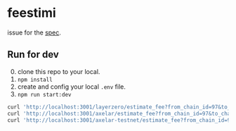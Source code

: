 # feestimi

issue for the [spec](https://github.com/darwinia-network/darwinia-msgport/issues/66).

## Run for dev

0. clone this repo to your local.
1. `npm install`
2. create and config your local `.env` file.
2. `npm run start:dev`

```bash
curl 'http://localhost:3001/layerzero/estimate_fee?from_chain_id=97&to_chain_id=1287&gas_limit=300000&payload=0x12345678'
curl 'http://localhost:3001/axelar/estimate_fee?from_chain_id=97&to_chain_id=1287&gas_limit=300000'
curl 'http://localhost:3001/axelar-testnet/estimate_fee?from_chain_id=97&to_chain_id=1287&gas_limit=300000'
```

